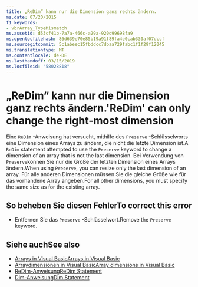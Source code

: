 ```yaml
---
title: „ReDim“ kann nur die Dimension ganz rechts ändern.
ms.date: 07/20/2015
f1_keywords:
- vbrArray_TypeMismatch
ms.assetid: d53cf41b-7a7a-466c-a29a-920d99698fa9
ms.openlocfilehash: 86d639e70e85b19a91f89fa4e0cab330af07dccf
ms.sourcegitcommit: 5c1abeec15fbddcc7dbaa729fabc1f1f29f12045
ms.translationtype: MT
ms.contentlocale: de-DE
ms.lasthandoff: 03/15/2019
ms.locfileid: "58028818"
---
```

# <a name="redim-can-only-change-the-right-most-dimension"></a><span data-ttu-id="214bb-102">„ReDim“ kann nur die Dimension ganz rechts ändern.</span><span class="sxs-lookup"><span data-stu-id="214bb-102">'ReDim' can only change the right-most dimension</span></span>
<span data-ttu-id="214bb-103">Eine `ReDim` -Anweisung hat versucht, mithilfe des `Preserve` -Schlüsselworts eine Dimension eines Arrays zu ändern, die nicht die letzte Dimension ist.</span><span class="sxs-lookup"><span data-stu-id="214bb-103">A `ReDim` statement attempted to use the `Preserve` keyword to change a dimension of an array that is not the last dimension.</span></span> <span data-ttu-id="214bb-104">Bei Verwendung von `Preserve`können Sie nur die Größe der letzten Dimension eines Arrays ändern.</span><span class="sxs-lookup"><span data-stu-id="214bb-104">When using `Preserve`, you can resize only the last dimension of an array.</span></span> <span data-ttu-id="214bb-105">Für alle anderen Dimensionen müssen Sie die gleiche Größe wie für das vorhandene Array angeben.</span><span class="sxs-lookup"><span data-stu-id="214bb-105">For all other dimensions, you must specify the same size as for the existing array.</span></span>  
  
## <a name="to-correct-this-error"></a><span data-ttu-id="214bb-106">So beheben Sie diesen Fehler</span><span class="sxs-lookup"><span data-stu-id="214bb-106">To correct this error</span></span>  
  
-   <span data-ttu-id="214bb-107">Entfernen Sie das `Preserve` -Schlüsselwort.</span><span class="sxs-lookup"><span data-stu-id="214bb-107">Remove the `Preserve` keyword.</span></span>  
  
## <a name="see-also"></a><span data-ttu-id="214bb-108">Siehe auch</span><span class="sxs-lookup"><span data-stu-id="214bb-108">See also</span></span>

- [<span data-ttu-id="214bb-109">Arrays in Visual Basic</span><span class="sxs-lookup"><span data-stu-id="214bb-109">Arrays in Visual Basic</span></span>](~/docs/visual-basic/programming-guide/language-features/arrays/index.md)
- [<span data-ttu-id="214bb-110">Arraydimensionen in Visual Basic</span><span class="sxs-lookup"><span data-stu-id="214bb-110">Array dimensions in Visual Basic</span></span>](~/docs/visual-basic/programming-guide/language-features/arrays/array-dimensions.md)
- [<span data-ttu-id="214bb-111">ReDim-Anweisung</span><span class="sxs-lookup"><span data-stu-id="214bb-111">ReDim Statement</span></span>](../../visual-basic/language-reference/statements/redim-statement.md)
- [<span data-ttu-id="214bb-112">Dim-Anweisung</span><span class="sxs-lookup"><span data-stu-id="214bb-112">Dim Statement</span></span>](../../visual-basic/language-reference/statements/dim-statement.md)
